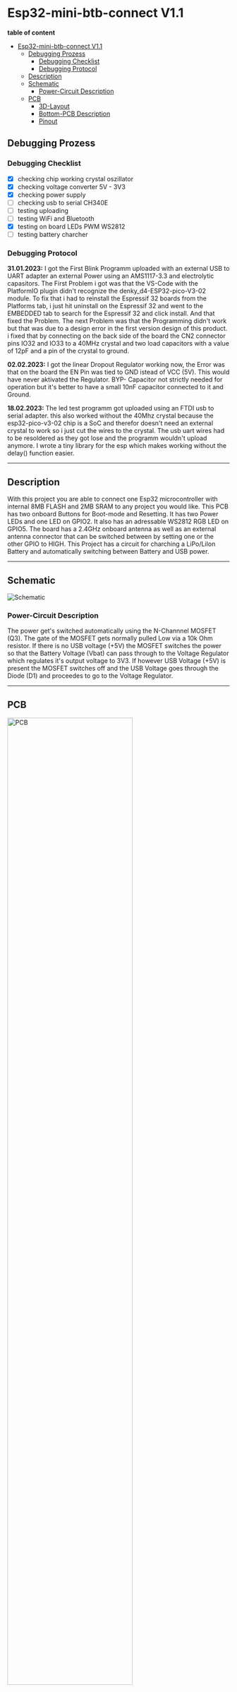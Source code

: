 # Esp32-mini-btb-connect V1.1

**table of content**
- [Esp32-mini-btb-connect V1.1](#esp32-mini-btb-connect-v11)
  - [Debugging Prozess](#debugging-prozess)
    - [Debugging Checklist](#debugging-checklist)
    - [Debugging Protocol](#debugging-protocol)
  - [Description](#description)
  - [Schematic](#schematic)
    - [Power-Circuit Description](#power-circuit-description)
  - [PCB](#pcb)
    - [3D-Layout](#3d-layout)
    - [Bottom-PCB Description](#bottom-pcb-description)
    - [Pinout](#pinout)

## Debugging Prozess
### Debugging Checklist
- [x] checking chip working crystal oszillator
- [x] checking voltage converter 5V - 3V3
- [x] checking power supply
- [ ] checking usb to serial CH340E
- [ ] testing uploading
- [ ] testing WiFi and Bluetooth
- [x] testing on board LEDs PWM WS2812
- [ ] testing battery charcher 

### Debugging Protocol
**31.01.2023:**
I got the First Blink Programm uploaded with an external USB to UART adapter an external Power using an AMS1117-3.3 and electrolytic capasitors. The First Problem i got was that the VS-Code with the PlatformIO plugin didn't recognize the denky_d4-ESP32-pico-V3-02 module. To fix that i had to reinstall the Espressif 32 boards from the Platforms tab, i just hit uninstall on the Espressif 32 and went to the EMBEDDED tab to search for the Espressif 32 and click install. And that fixed the Problem. The next Problem was that the Programming didn't work but that was due to a design error in the first version design of this product. i fixed that by connecting on the back side of the board the CN2 connector pins IO32 and IO33 to a 40MHz crystal and two load capacitors with a value of 12pF and a pin of the crystal to ground. <br>

**02.02.2023:**
I got the linear Dropout Regulator working now, the Error was that on the board the EN Pin was tied to GND istead of VCC (5V). This would have never aktivated the Regulator. BYP- Capacitor not strictly needed for operation but it's better to have a small 10nF capacitor connected to it and Ground. <br>


**18.02.2023:**
The led test programm got uploaded using an FTDI usb to serial adapter. this also worked without the 40Mhz crystal because the esp32-pico-v3-02 chip is a SoC and therefor doesn't need an external crystal to work so i just cut the wires to the crystal. The usb uart wires had to be resoldered as they got lose and the programm wouldn't upload anymore. I wrote a tiny library for the esp which makes working without the delay() function easier. <br>
___

## Description
With this project you are able to connect one Esp32 microcontroller with internal 8MB FLASH and 2MB SRAM to any project you would like. This PCB has two onboard Buttons for Boot-mode and Resetting. It has two Power LEDs and one LED on GPIO2. It also has an adressable WS2812 RGB LED on GPIO5. The board has a 2.4GHz onboard antenna as well as an external antenna connector that can be switched between by setting one or the other GPIO to HIGH. This Project has a circuit for charching a LiPo/LiIon Battery and automatically switching between Battery and USB power.
___

## Schematic
![Schematic](img/Schematic_ESP32%20pico%20dual%20core%20mini%20btb%20connect_2023-03-07.svg)

### Power-Circuit Description
The power get's switched automatically using the N-Channnel MOSFET (Q3). The gate of the MOSFET gets normally pulled Low via a 10k Ohm resistor. If there is no USB voltage (+5V) the MOSFET switches the power so that the Battery Voltage (Vbat) can pass through to the Voltage Regulator which regulates it's output voltage to 3V3. If however USB Voltage (+5V) is present the MOSFET switches off and the USB Voltage goes through the Diode (D1) and proceedes to go to the Voltage Regulator.
___

## PCB
<img src="img\PCB_PCB_ESP32 pico dual core mini btb connect_2023-03-07.svg" alt="PCB" width="75%"/>

### 3D-Layout
<img src="img\ESP32-pico-btb-connect-3D-top.png" alt="PCB Top" width="75%"/>
<img src="img\Screenshot 2023-03-07 141211.png" alt="PCB Bottom" width="75%"/>

### Bottom-PCB Description
The Bottom side of the PCB has 4 slim Board to Board connector's which transport USB power, 3V3 regulated voltage as well as Digital ans Analog Pin functions to any daughter board. There are some extra 1mm pads to quickly test and Programm this Mainboard using a special made programmer and test-software.

### Pinout

CN1|Pin Nr.|GPIO|Function|
|--|-------|----|--------|
|   |1|IO14| H_SCK|
|   |2|IO12|H_MISO|
|   |3|IO13|H_MOSI|
|   |4|**3V3**|**POWER**|
|   |5|**+5V**|**POWER**|
|   |6|IO4|
|   |7|IO0|
|   |8|IO2|
|   |9|IO15|H_CS|
|   |10|**GND**|**Power**|

CN2|Pin Nr.|GPIO|Function|
|--|-------|----|--------|
|   |1|IO15|
|   |2|I36|Input only|
|   |3|I37|Input only|
|   |4|**3V3**|**POWER**|
|   |5|**+5V**|**POWER**|
|   |6|IO26|
|   |7|IO27|
|   |8|IO34|
|   |9|IO35|
|   |10|**GND**|**POWER**|

CN3|Pin Nr.|GPIO|Function|
|--|-------|----|--------|
|  |1      |IO21|SDA|
|  |2      |IO1|TX|
|  |3      |IO3|RX|
|  |4      |IO33|
|  |5      |IO22|SCL|
|  |6      |IO19|
|  |7      |I38|Input only|
|  |8      |I39|Input only|
|  |9      |EN | EN|
|  |10     |**GND**|**POWER**|

CN4|Pin Nr.|GPIO|Function|
|--|-------|----|--------|
|   |1|IO11|
|   |2|IO10|
|   |3|IO9|
|   |4|IO32|
|   |5|IO20|
|   |6|IO5|
|   |7|IO8|
|   |8|IO7|
|   |9|IO6|
|   |10|**GND**|**POWER**|
